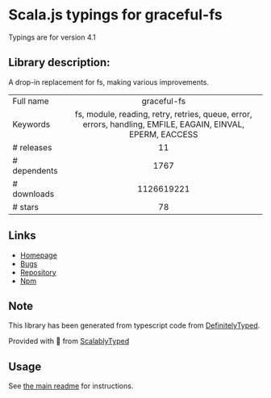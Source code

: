 
# Scala.js typings for graceful-fs

Typings are for version 4.1

## Library description:
A drop-in replacement for fs, making various improvements.

|                    |                 |
| ------------------ | :-------------: |
| Full name          | graceful-fs |
| Keywords           | fs, module, reading, retry, retries, queue, error, errors, handling, EMFILE, EAGAIN, EINVAL, EPERM, EACCESS |
| # releases         | 11 |
| # dependents       | 1767 |
| # downloads        | 1126619221 |
| # stars            | 78 |

## Links
- [Homepage](https://github.com/isaacs/node-graceful-fs#readme)
- [Bugs](https://github.com/isaacs/node-graceful-fs/issues)
- [Repository](https://github.com/isaacs/node-graceful-fs)
- [Npm](https://www.npmjs.com/package/graceful-fs)
    


## Note
This library has been generated from typescript code from [DefinitelyTyped](https://definitelytyped.org).

Provided with :purple_heart: from [ScalablyTyped](https://github.com/oyvindberg/ScalablyTyped)

## Usage
See [the main readme](../../readme.md) for instructions.


